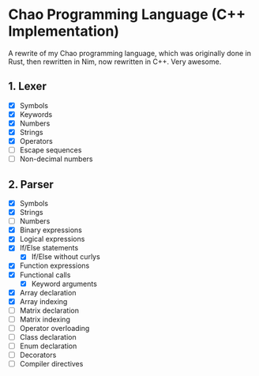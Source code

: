 # Chao Programming Language (C++ Implementation)
A rewrite of my Chao programming language, which was originally done in Rust, then rewritten in Nim, now rewritten in C++. Very awesome.

## 1. Lexer
- [x] Symbols
- [x] Keywords
- [x] Numbers
- [x] Strings
- [x] Operators
- [ ] Escape sequences
- [ ] Non-decimal numbers 

## 2. Parser
- [x] Symbols
- [x] Strings
- [ ] Numbers
- [x] Binary expressions
- [x] Logical expressions
- [x] If/Else statements
    - [x] If/Else without curlys
- [x] Function expressions
- [x] Functional calls
    - [x] Keyword arguments
- [x] Array declaration
- [x] Array indexing
- [ ] Matrix declaration
- [ ] Matrix indexing
- [ ] Operator overloading
- [ ] Class declaration
- [ ] Enum declaration
- [ ] Decorators
- [ ] Compiler directives